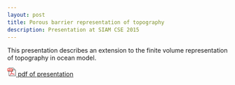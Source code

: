 ```yaml
---
layout: post
title: Porous barrier representation of topography
description: Presentation at SIAM CSE 2015
---
```


This presentation describes an extension to the finite volume representation of topography in ocean model.

<a href="/assets/pdf/SIAM_CSE_SLC_2015.pdf"><img src="/assets/images/pdf_small.png" width="20" height="20" style="padding:0px">
pdf of presentation</a>

<object width="100%" height="600" data="/assets/pdf/SIAM_CSE_SLC_2015.pdf"></object>
